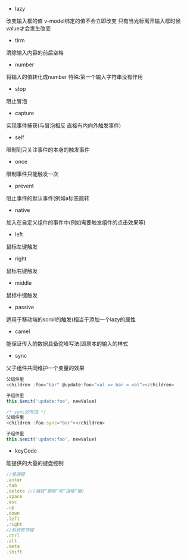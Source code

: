 - lazy

改变输入框的值 v-model绑定的值不会立即改变 只有当光标离开输入框时候 value才会发生改变

- tirm

清除输入内容的前后空格

- number

将输入的值转化成number 特殊:第一个输入字符串没有作用

- stop

阻止冒泡

- capture

实现事件捕获(与冒泡相反 直接有内向外触发事件)

- self

限制到只关注事件的本身的触发事件

- once

限制事件只能触发一次

- prevent

阻止事件的默认事件(例如a标签跳转

- native

加入在自定义组件的事件中(例如需要触发组件的点击效果等)

- left 

鼠标左键触发

- right

鼠标右键触发

- middle

鼠标中键触发

- passive

适用于移动端的scroll的触发(相当于添加一个lazy的属性

- camel

能保证传入的数据具备驼峰写法(即原本的输入的样式

- sync

父子组件共同维护一个变量的效果

```js
父组件里
<children :foo="bar" @update:foo="val => bar = val"></children>

子组件里
this.$emit('update:foo', newValue)

/* sync的写法 */
父组件里
<children :foo.sync="bar"></children>

子组件里
this.$emit('update:foo', newValue)

```

- keyCode

能提供的大量的键盘控制

```js
//普通键
.enter 
.tab
.delete //(捕获“删除”和“退格”键)
.space
.esc
.up
.down
.left
.right
//系统修饰键
.ctrl
.alt
.meta
.shift
```


